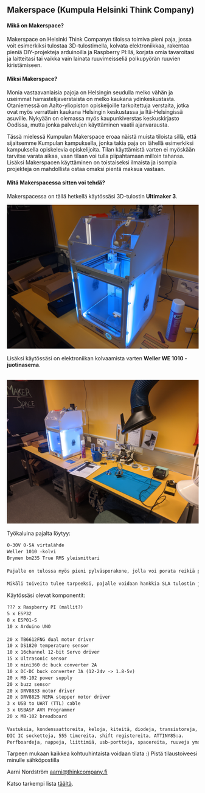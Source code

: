 ## Makerspace (Kumpula Helsinki Think Company)

#### Mikä on Makerspace?
Makerspace on Helsinki Think Companyn tiloissa toimiva pieni paja, jossa voit esimerkiksi tulostaa 3D-tulostimella, kolvata elektroniikkaa, rakentaa pieniä DIY-projekteja arduinoilla ja Raspberry PI:llä, korjata omia tavaroitasi ja laitteitasi tai vaikka vain lainata ruuvimeisseliä polkupyörän ruuvien kiristämiseen.

#### Miksi Makerspace?

Monia vastaavanlaisia pajoja on Helsingin seudulla melko vähän ja useimmat harrastelijaverstaista on melko kaukana ydinkeskustasta. Otaniemessä on Aalto-yliopiston opiskeijoille tarkoitettuja verstaita, jotka ovat myös verrattain kaukana Helsingin keskustassa ja Itä-Helsingissä asuville. Nykyään on olemassa myös kaupunkiverstas keskuskirjasto Oodissa, mutta jonka palvelujen käyttäminen vaatii ajanvarausta.

Tässä mielessä Kumpulan Makerspace eroaa näistä muista tiloista sillä, että sijaitsemme Kumpulan kampuksella, jonka takia paja on lähellä esimerkiksi kampuksella opiskelevia opiskelijoita. Tilan käyttämistä varten ei myöskään tarvitse varata aikaa, vaan tilaan voi tulla piipahtamaan milloin tahansa. Lisäksi Makerspacen käyttäminen on toistaiseksi ilmaista ja isompia projekteja on mahdollista ostaa omaksi pientä maksua vastaan.
#### Mitä Makerspacessa sitten voi tehdä?
Makerspacessa on tällä hetkellä käytössäsi 3D-tulostin **Ultimaker 3**.

<img src="img/tulostin.jpg" class="img-responsive" alt="">

Lisäksi käytössäsi on elektroniikan kolvaamista varten **Weller WE 1010 -juotinasema**.

<img src="img/kolviiii.jpg" class="img-responsive" alt="">

<img src="img/poyta.jpg" class="img-responsive" alt="">

Työkaluina pajalta löytyy:
```markdown
0-30V 0-5A virtalähde
Weller 1010 -kolvi
Brymen bm235 True RMS yleismittari

Pajalle on tulossa myös pieni pylväsporakone, jolla voi porata reikiä piirilevyihin ja koteloihin.

Mikäli toiveita tulee tarpeeksi, pajalle voidaan hankkia SLA tulostin ja/tai toinen FDM-tulostin sekä oskilloskooppi ja/tai signaaligeneraattori jos näille koetaan olevan tarvetta.
```
Käytössäsi olevat komponentit:
```markdown
??? x Raspberry PI (mallit?)
5 x ESP32
8 x ESP01-S
10 x Arduino UNO

20 x TB6612FNG dual motor driver
10 x DS1820 temperature sensor
10 x 16channel 12-bit Servo driver
15 x Ultrasonic sensor
10 x mini360 dc buck converter 2A
10 x DC-DC buck converter 3A (12-24v -> 1.8-5v)
20 x MB-102 power supply
20 x buzz sensor
20 x DRV8833 motor driver
20 x DRV8825 NEMA stepper motor driver
3 x USB to UART (TTL) cable
3 x USBASP AVR Programmer
20 x MB-102 breadboard

Vastuksia, kondensaattoreita, keloja, kiteitä, diodeja, transistoreja, ledejä, hyppylankoja
DIC IC socketteja, 555 timereita, shift registereita, ATTINY85:a.
Perfboardeja, nappeja, liittimiä, usb-portteja, spacereita, ruuveja yms.

```

Tarpeen mukaan kaikkea kohtuuhintaista voidaan tilata :)
Pistä tilaustoiveesi minulle sähköpostilla

Aarni Nordström
aarni@thinkcompany.fi

Katso tarkempi lista [täältä](# "täältä").
